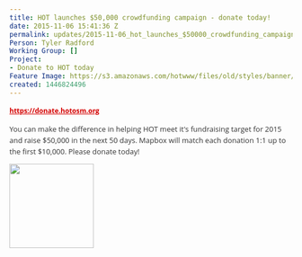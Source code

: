 ```yaml
---
title: HOT launches $50,000 crowdfunding campaign - donate today!
date: 2015-11-06 15:41:36 Z
permalink: updates/2015-11-06_hot_launches_$50000_crowdfunding_campaign_-_donate_today!
Person: Tyler Radford
Working Group: []
Project:
- Donate to HOT today
Feature Image: https://s3.amazonaws.com/hotwww/files/old/styles/banner/public/twitter-card-large.jpg
created: 1446824496
---
```


<p style="color: #333333; font-family: 'Open Sans', Arial, Helvetica, sans-serif; font-size: 12px; line-height: 20px;"><strong><a style="color: #d40000;" href="https://donate.hotosm.org/" target="_self">https://donate.hotosm.org</a></strong></p><p style="color: #333333; font-family: 'Open Sans', Arial, Helvetica, sans-serif; font-size: 12px; line-height: 20px;"><span style="font-size: 13.008px; line-height: 1.538em;">You can make the difference in helping HOT meet it's fundraising target for 2015 and raise $50,000 in the next 50 days. Mapbox will match each donation 1:1 up to the first $10,000. Please donate today!</span></p><p style="color: #333333; font-family: 'Open Sans', Arial, Helvetica, sans-serif; font-size: 12px; line-height: 20px;"><span style="font-size: 13.008px; line-height: 1.538em;"><img src="https://donate.hotosm.org/img/Mapbox-Graphic.jpg" alt="" style="width:150px;height:150px"></span></p>
